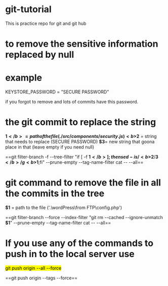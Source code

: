 # git-tutorial

This is practice repo for git and git hub

# to remove the sensitive information replaced by null

# example

KEYSTORE_PASSWORD = "SECURE PASSWORD"

if you forgot to remove and lots of commits have this password.

# the git commit to replace the string

<b>$1</b> = path of the file (./src/components/security.js)
<b>$2</b> = string that needs to replace (SECURE PASSWORD)
<b>$3</b>= new string that goona place in that (leave empty if you need null)

==git filter-branch -f --tree-filter "if [ -f <b>$1</b> ];then sed -i s/<b>$2</b>/<b>$3</b>/g <b>$1</b>;fi" --prune-empty --tag-name-filter cat -- --all==

# git command to remove the file in all the commits in the tree

<b>$1</b> = path to the file ('.\wordPress\from FTP\config.php')

==git filter-branch --force --index-filter "git rm --cached --ignore-unmatch <b>$1</b>" --prune-empty --tag-name-filter cat -- --all==

# If you use any of the commands to push in to the local server use

<mark>git push origin --all --force</mark>

==git push origin --tags --force==

